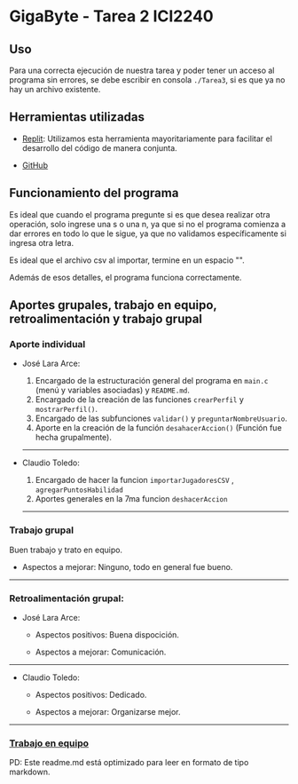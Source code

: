 # GigaByte - Tarea 2 ICI2240

## **Uso**

Para una correcta ejecución de nuestra tarea y poder tener un acceso al programa sin errores, se debe escribir en consola ```./Tarea3```, si es que ya no hay un archivo existente.

## **Herramientas utilizadas**
* [Replit](https://replit.com): Utilizamos esta herramienta mayoritariamente para facilitar el desarrollo del código de manera conjunta.
  
* [GitHub]()

## Funcionamiento del programa

Es ideal que cuando el programa pregunte si es que desea realizar otra operación, solo ingrese una s o una n, ya que si no el programa comienza a dar errores en todo lo que le sigue, ya que no validamos específicamente si ingresa otra letra.

Es ideal que el archivo csv al importar, termine en un espacio "".

Además de esos detalles, el programa funciona correctamente.

## Aportes grupales, trabajo en equipo, retroalimentación y trabajo grupal

### Aporte individual

* José Lara Arce:
  
  1. Encargado de la estructuración general del programa en ```main.c``` (menú y variables asociadas) y ```README.md```.
  2. Encargado de la creación de las funciones ```crearPerfil``` y ```mostrarPerfil()```.
  3. Encargado de las subfunciones ```validar()``` y ```preguntarNombreUsuario```.
  4. Aporte en la creación de la función ```desahacerAccion()``` (Función fue hecha grupalmente).
  ---
  
* Claudio Toledo:
  
  1. Encargado de hacer la funcion ```importarJugadoresCSV``` , ```agregarPuntosHabilidad```
  2. Aportes generales en la 7ma funcion ```deshacerAccion```
     
  ---

### Trabajo grupal

Buen trabajo y trato en equipo.

* Aspectos a mejorar: Ninguno, todo en general fue bueno.
---
### Retroalimentación grupal:

* José Lara Arce:
  
  * Aspectos positivos: Buena dispocición.
    
  * Aspectos a mejorar: Comunicación.

---

* Claudio Toledo:
  
  * Aspectos positivos: Dedicado.
  
  * Aspectos a mejorar: Organizarse mejor.

---

### [Trabajo en equipo](https://docs.google.com/document/d/1dd3fKm5vEw8pJhrrQI_XnrNg10NCq3L7V9w3O7gGbKg/edit?usp=sharing)

PD: Este readme.md está optimizado para leer en formato de tipo markdown.